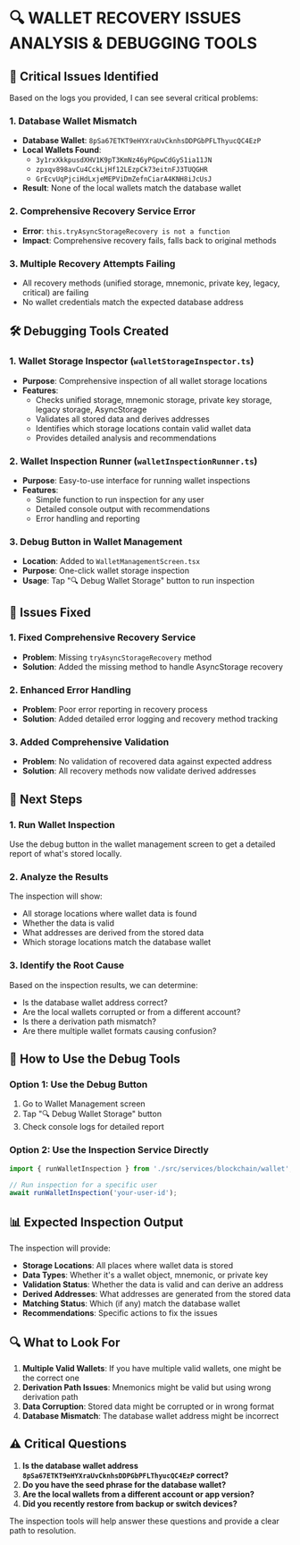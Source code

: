 # 🔍 WALLET RECOVERY ISSUES ANALYSIS & DEBUGGING TOOLS

## 🚨 Critical Issues Identified

Based on the logs you provided, I can see several critical problems:

### 1. **Database Wallet Mismatch**
- **Database Wallet**: `8pSa67ETKT9eHYXraUvCknhsDDPGbPFLThyucQC4EzP`
- **Local Wallets Found**: 
  - `3y1rxXkkpusdXHV1K9pT3KmNz46yPGpwCdGyS1ia11JN`
  - `zpxqv898avCu4CckLjHf12LEzpCk73eitnFJ3TUQGHR`
  - `GrEcvUqPjciHdLxjeMEPViDmZefnCiarA4KNH8iJcUsJ`
- **Result**: None of the local wallets match the database wallet

### 2. **Comprehensive Recovery Service Error**
- **Error**: `this.tryAsyncStorageRecovery is not a function`
- **Impact**: Comprehensive recovery fails, falls back to original methods

### 3. **Multiple Recovery Attempts Failing**
- All recovery methods (unified storage, mnemonic, private key, legacy, critical) are failing
- No wallet credentials match the expected database address

## 🛠️ Debugging Tools Created

### 1. **Wallet Storage Inspector** (`walletStorageInspector.ts`)
- **Purpose**: Comprehensive inspection of all wallet storage locations
- **Features**:
  - Checks unified storage, mnemonic storage, private key storage, legacy storage, AsyncStorage
  - Validates all stored data and derives addresses
  - Identifies which storage locations contain valid wallet data
  - Provides detailed analysis and recommendations

### 2. **Wallet Inspection Runner** (`walletInspectionRunner.ts`)
- **Purpose**: Easy-to-use interface for running wallet inspections
- **Features**:
  - Simple function to run inspection for any user
  - Detailed console output with recommendations
  - Error handling and reporting

### 3. **Debug Button in Wallet Management**
- **Location**: Added to `WalletManagementScreen.tsx`
- **Purpose**: One-click wallet storage inspection
- **Usage**: Tap "🔍 Debug Wallet Storage" button to run inspection

## 🔧 Issues Fixed

### 1. **Fixed Comprehensive Recovery Service**
- **Problem**: Missing `tryAsyncStorageRecovery` method
- **Solution**: Added the missing method to handle AsyncStorage recovery

### 2. **Enhanced Error Handling**
- **Problem**: Poor error reporting in recovery process
- **Solution**: Added detailed error logging and recovery method tracking

### 3. **Added Comprehensive Validation**
- **Problem**: No validation of recovered data against expected address
- **Solution**: All recovery methods now validate derived addresses

## 🎯 Next Steps

### 1. **Run Wallet Inspection**
Use the debug button in the wallet management screen to get a detailed report of what's stored locally.

### 2. **Analyze the Results**
The inspection will show:
- All storage locations where wallet data is found
- Whether the data is valid
- What addresses are derived from the stored data
- Which storage locations match the database wallet

### 3. **Identify the Root Cause**
Based on the inspection results, we can determine:
- Is the database wallet address correct?
- Are the local wallets corrupted or from a different account?
- Is there a derivation path mismatch?
- Are there multiple wallet formats causing confusion?

## 🚀 How to Use the Debug Tools

### Option 1: Use the Debug Button
1. Go to Wallet Management screen
2. Tap "🔍 Debug Wallet Storage" button
3. Check console logs for detailed report

### Option 2: Use the Inspection Service Directly
```typescript
import { runWalletInspection } from './src/services/blockchain/wallet';

// Run inspection for a specific user
await runWalletInspection('your-user-id');
```

## 📊 Expected Inspection Output

The inspection will provide:
- **Storage Locations**: All places where wallet data is stored
- **Data Types**: Whether it's a wallet object, mnemonic, or private key
- **Validation Status**: Whether the data is valid and can derive an address
- **Derived Addresses**: What addresses are generated from the stored data
- **Matching Status**: Which (if any) match the database wallet
- **Recommendations**: Specific actions to fix the issues

## 🔍 What to Look For

1. **Multiple Valid Wallets**: If you have multiple valid wallets, one might be the correct one
2. **Derivation Path Issues**: Mnemonics might be valid but using wrong derivation path
3. **Data Corruption**: Stored data might be corrupted or in wrong format
4. **Database Mismatch**: The database wallet address might be incorrect

## ⚠️ Critical Questions

1. **Is the database wallet address `8pSa67ETKT9eHYXraUvCknhsDDPGbPFLThyucQC4EzP` correct?**
2. **Do you have the seed phrase for the database wallet?**
3. **Are the local wallets from a different account or app version?**
4. **Did you recently restore from backup or switch devices?**

The inspection tools will help answer these questions and provide a clear path to resolution.
